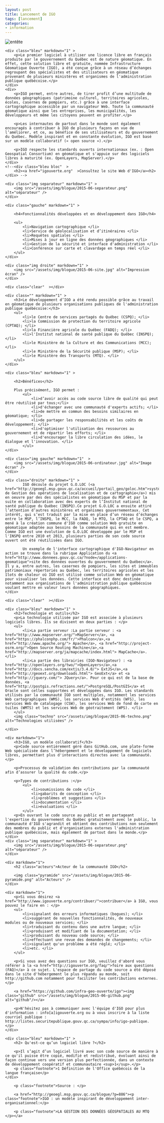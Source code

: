 ```yaml
---
layout: post
title: Lancement de IGO
tags: [lancement] 
categories:
- information
---
```


<div id="blogue-lancementjuin2015">
	<div class="img entete" markdown="1" >
		<img itemprop="image" src="/assets/img/blogue/2015-06-entete.png"  alt="entête" />
	</div>

	<div class="bleu" markdown="1" >
		<p>Le premier logiciel à utiliser une licence libre en français produite par le gouvernement du Québec est de nature géomatique. En effet, cette solution libre et gratuite, nommée Infrastructure Géomatique Ouverte (IGO), a été conçue grâce à un réseau d’échanges regroupant des spécialistes et des utilisateurs en géomatique provenant de plusieurs ministères et organismes de l'administration publique québécoise.</p>
	</div>
	<div>
		<p>IGO permet, entre autres, de tirer profit d’une multitude de données géographiques (patrimoine culturel, territoires agricoles, écoles, casernes de pompiers, etc.) grâce à une interface cartographique accessible par un navigateur Web. Toute la communauté géomatique ainsi que les entreprises, les municipalités, les développeurs et même les citoyens peuvent en profiter.</p>

		<p>Les internautes de partout dans le monde sont également encouragés à contribuer à IGO de plusieurs façons en vue de l’améliorer, et ce, au bénéfice de ses utilisateurs et du gouvernement du Québec. Modèle inspirant et en constante évolution, IGO est basé sur un modèle collaboratif (« open source »).</p>

		<p>IGO respecte les standards ouverts internationaux (ex. : Open Geospatial Consortium) en géomatique et s'appuie sur des logiciels libres à maturité (ex. OpenLayers, MapServer).</p>
	</div>
	<!--<div class="bleu bloc"  >
		<h2><a href="igouverte.org"  >Consultez le site Web d'IGO</a><h2>
	</div> -->

	<div class="img separateur" markdown="1" >
		<img src="/assets/img/blogue/2015-06-separateur.png" alt="séparateur" />
	</div>
	
	<div class="gauche" markdown="1" >

		<h4>Fonctionnalités développées et en développement dans IGO</h4>

		<ul>
			<li>Navigation cartographique </li>
			<li>Service de géolocalisation et d’itinéraires </li> 
			<li>Requêtes spatiales </li>
			<li>Mises à jour en ligne des données géographiques </li>
			<li>Gestion de la sécurité et interface d'administration </li>
			<li>Conférence sur carte et clavardage en temps réel </li>
		</ul>
	</div>

	<div class="img droite" markdown="1" >
		<img src="/assets/img/blogue/2015-06-site.jpg" alt="Impression écran" />
	</div>

	<div class="clear"  ></div>

	<div class="" markdown="1" >
		<h3>Le développement d’IGO a été rendu possible grâce au travail en géomatique de plusieurs organisations publiques de l'administration publique québécoise:</h3>
		<ul>
			<li>le Centre de services partagés du Québec (CSPQ); </li>
			<li>la Commission de protection du territoire agricole (CPTAQ); </li>
			<li>la Financière agricole du Québec (FADQ); </li>
			<li>l'Institut national de santé publique du Québec (INSPQ); </li>
			<li>le Ministère de la Culture et des Communications (MCC); </li>
			<li>le Ministère de la Sécurité publique (MSP); </li>
			<li>le Ministère des Transports (MTQ). </li>
		</ul>
	</div>

	<div class="bleu" markdown="1" >

		<h2>Bénéfices</h2>

		Plus précisément, IGO permet :
			<ul>
				<li>d’avoir accès au code source libre de qualité qui peut être réutilisé par tous;</li> 
				<li>d'échanger avec une communauté d'experts actifs; </li>
				<li>de mettre en commun des besoins similaires en géomatique; </li>
				<li>de partager les responsabilités et les coûts de développement; </li>
				<li>d'optimiser l'utilisation des ressources au gouvernement et de répartir les efforts; </li>
				<li>d'encourager la libre circulation des idées, le dialogue et l'innovation. </li>
			</ul>
	</div>

	<div class="img gauche" markdown="1"  >
		<img src="/assets/img/blogue/2015-06-ordinateur.jpg" alt="Image écran" />
	</div>

	<div class="droite" markdown="1" >
			IGO découle du projet G.O.LOC (<a href="http://geoegl.msp.gouv.qc.ca/accueil/portail_geo/goloc.htm">système de Gestion des opérations de localisation et de cartographie</a>) mis en oeuvre par des des spécialistes en géomatique du MSP et par la suite en collaboration avec des experts de l’Institut national de santé publique du Québec (INSPQ).Ce projet G.O.LOC a ensuite attiré l’attention d’autres ministères et organismes gouvernementaux. Cet intérêt, qui s’est traduit par la mise en place d’un réseau d’échanges entre le MSP, l’INSPQ, le MCC, la FADQ, le MTQ, la CPTAQ et le CSPQ, a mené à la création commune d'IGO comme solution Web gratuite en géomatique adaptée aux besoins de la communauté qui en est membre. Comme IGO est une évolution de G.O.LOC développée par le MSP et l'INSPQ entre 2010 et 2013, plusieurs parties de son code source ouvert ont été réutilisées dans IGO.

			Un exemple de l'interface cartographique d'IGO-Navigateur en action se trouve dans la rubrique Application du <a href="http://www.donnees.gouv.qc.ca/?node=/applications-geomatique">site des données ouvertes du gouvernement du Québec</a>. Il y a, entre autres, les casernes de pompiers, les sites et immeubles patrimoniaux répertoriés au Québec, les territoires agricoles et les îlots de chaleur où IGO est utilisé comme solution Web en géomatique pour visualiser les données. Cette interface est donc destinée notamment aux organisations de l'administration publique québécoise voulant mettre en valeur leurs données géographiques.
	</div>

	<div class="clear"  ></div>

	<div class="bleu" markdown="1" >
		<h2>Technologie et outils</h2>
		<p>La technologie utilisée par IGO est associée à plusieurs logiciels libres. Ils se divisent en deux parties : </p>
		<ul>
			<li>La partie serveur :La partie serveur : <a href="http://www.mapserver.org/">MapServer</a>, <a href="https://phalconphp.com/fr/">Phalcon</a>,<a href="http://www.apache.org/"> Apache</a>, <a href="http://project-osrm.org/">Open Source Routing Machine</a>,<a href="http://mapserver.org/ja/mapcache/index.html"> MapCache</a>. </li>
			<li>La partie des librairies (IGO-Navigateur) : <a href="http://openlayers.org/two/">OpenLayers</a>,<a href="http://docs.sencha.com/extjs/3.4.0/"> ExtJS</a>,<a href="http://geoext.org/downloads.html"> GeoExt</a> et <a href="http://jquery.com/"> JQuery</a>. Pour ce qui est de la base de données, <a href="http://postgis.refractions.net/">PostgreSQL/PostGIS</a> et Oracle sont celles supportées et développées dans IGO. Les standards utilisés par la communauté IGO sont multiples, notamment les services Web cartographiques (WMS), les services Web d'entités (WFS), les services Web de catalogage (CSW), les services Web de fond de carte en tuiles (WMTS) et les services Web de géotraitement (WPS). </li>
		</ul>
		<img class="techno" src="/assets/img/blogue/2015-06-techno.png" alt="Technologies utilisées" />

	</div>
	
	<div markdown="1">
		<h3>IGO, un modèle collaboratif</h3>
		<p>Code source entièrement géré dans GitHub.com, une plate-forme Web spécialisée dans l’hébergement et le développement de logiciels libres, permettant plus d'interactions directes avec la communauté.</p>

		<p>Processus de validation des contributions par la communauté afin d’assurer la qualité du code.</p>

		<p>Types de contributions :</p>
			<ul>
				<li>soumissions de code </li>
				<li>gabarits de conception </li>
				<li>problèmes et suggestions </li>
				<li>documentation </li>
				<li>évaluations </li>
			</ul>
		<p>En ouvrant le code source au public et en partageant l'expertise du gouvernement du Québec gratuitement avec le public, la communauté d'IGO s'agrandit et obtient des contributions non seulement des membres du public et d'organisations externes l'administration publique québécoise, mais également de partout dans le monde.</p>
	</div>
	<div class="img separateur" markdown="1" >
		<img src="/assets/img/blogue/2015-06-separateur.png" alt="séparateur" />
	</div>

	<div markdown="1">
		<h2 class="acteurs">Acteur de la communauté IGO</h2>

		<img class="pyramide" src="/assets/img/blogue/2015-06-pyramide.png" alt="Acteurs" />
	</div>

	<div markdown="1">
		<p>Si vous désirez <a href="http://www.igouverte.org/contribuer/">contribuer</a> à IGO, vous pouvez le faire en : </p>
		<ul>
			<li>signalant des erreurs informatiques (bogues); </li>
			<li>suggérant de nouvelles fonctionnalités, de nouveaux modules ou de nouveaux services; </li>
			<li>traduisant du contenu dans une autre langue; </li>
			<li>produisant et modifiant de la documentation; </li>
			<li>produisant du nouveau code source; </li>
			<li>effectuant une revue des demandes de changements; </li>
			<li>signalant qu'un problème a été réglé; </li>
			<li>etc. </li>
		</ul>
		
		<p>Si vous avez des questions sur IGO, veuillez d'abord vous référer à la <a href="http://igouverte.org/faq/">foire aux questions (FAQ)</a> à ce sujet. L'espace de partage du code source a été déposé dans le site d'hébergement le plus répandu au monde, soit http://github.com notamment pour faciliter les contributions externes.</p>

		<a href="https://github.com/infra-geo-ouverte/igo"><img class="github" src="/assets/img/blogue/2015-06-github.png" alt="github"/></a>

		<p>N'hésitez pas à communiquer avec l'équipe d'IGO pour plus d'information : info[a]igouverte.org ou à vous inscrire à la liste courriel publique : http://listes.securitepublique.gouv.qc.ca/sympa/info/igo-publique. </p>
	</div>

	<div class="bleu" markdown="1" >
		<h2> Qu'est-ce qu’un logiciel libre ?</h2>

		<p>Il s’agit d’un logiciel livré avec son code source de manière à ce qu'il puisse être copié, modifié et redistribué, évoluant ainsi de façon continue vers une version plus perfectionnée, dans un contexte de développement coopératif et communautaire <sup>1</sup>.</p>
		<p class="footnote">1 Définition de l'Office québécois de la langue française</p>
	</div>

		<p class="footnote">Source : </p>

		<a href="http://geoegl.msp.gouv.qc.ca/blogue/?p=886"><p class="footnote">IGO : un modèle inspirant de développement inter-organisationnel:</p>

		<p class="footnote">LA GESTION DES DONNÉES GÉOSPATIALES AU MTQ </p></a>
</div>
